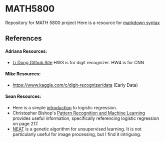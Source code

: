 # MATH5800
Repository for MATH 5800 project
Here is a resource for [markdown syntax](https://github.com/adam-p/markdown-here/wiki/Markdown-Cheatsheet)

## References

#### Adriana Resources:
- [Li Dong Github Site](https://github.com/ldong87/ECSE4965_Deep_Learning) HW3 is for digit recognizer. HW4 is for CNN

#### Mike Resources:
- https://www.kaggle.com/c/digit-recognizer/data (Early Data)

#### Sean Resources:
- Here is a simple [introduction](https://towardsdatascience.com/logistic-regression-detailed-overview-46c4da4303bc) to logistic regression.
- Christopher Bishop's [Pattern Recognition and Machine Learning](https://www.microsoft.com/en-us/research/uploads/prod/2006/01/Bishop-Pattern-Recognition-and-Machine-Learning-2006.pdf) provides useful information, specifically referencing logistic regression on page 217.
- [NEAT](http://nn.cs.utexas.edu/downloads/papers/stanley.ec02.pdf) is a genetic algorithm for unsupervised learning. It is not particularly useful for image processing, but I find it intriguing.
